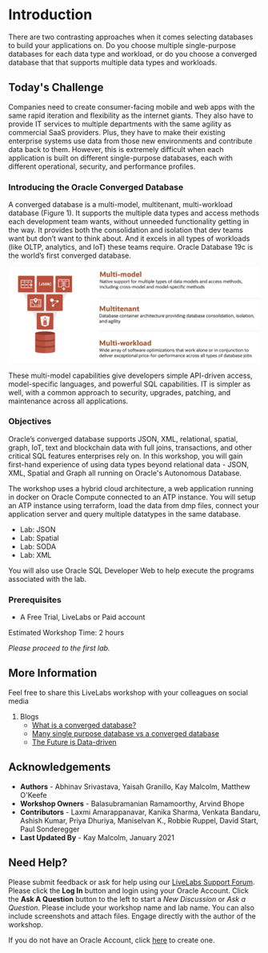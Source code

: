 # Introduction
There are two contrasting approaches when it comes selecting databases to build your applications on. Do you choose multiple single-purpose databases for each data type and workload, or do you choose a converged database that that supports multiple data types and workloads.

## Today's Challenge
Companies need to create consumer-facing mobile and web apps with the same rapid iteration and flexibility as the internet giants. They also have to provide IT services to multiple departments with the same agility as commercial SaaS providers. Plus, they have to make their existing enterprise systems use data from those new environments and contribute data back to them. However, this is extremely difficult when each application is built on different single-purpose databases, each with different operational, security, and performance profiles.

### **Introducing the Oracle Converged Database**
A converged database is a multi-model, multitenant, multi-workload database (Figure 1). It supports the multiple data types and access methods each development team wants, without unneeded functionality getting in the way. It provides both the consolidation and isolation that dev teams want but don’t want to think about. And it excels in all types of workloads (like OLTP, analytics, and IoT) these teams require. Oracle Database 19c is the world’s first converged database.

![](images/converged-db-1.png " ")

These multi-model capabilities give developers simple API-driven access, model-specific languages, and powerful SQL capabilities. IT is simpler as well, with a common approach to security, upgrades, patching, and maintenance across all applications.

### Objectives
Oracle’s converged database supports JSON, XML, relational, spatial, graph, IoT, text and blockchain data with full joins, transactions, and other critical SQL features enterprises rely on.  In this workshop, you will gain first-hand experience of using data types beyond relational data - JSON, XML, Spatial and Graph all running on Oracle's Autonomous Database.

The workshop uses a hybrid cloud architecture, a web application running in docker on Oracle Compute connected to an ATP instance.  You will setup an ATP instance using terraform, load the data from dmp files, connect your application server and query multiple datatypes in the same database.

- Lab: JSON
- Lab: Spatial
- Lab: SODA
- Lab: XML

You will also use Oracle SQL Developer Web to help execute the programs associated with the lab. 

### Prerequisites

- A Free Trial, LiveLabs or Paid account

Estimated Workshop Time:  2 hours

*Please proceed to the first lab.*

## More Information
Feel free to share this LiveLabs workshop with your colleagues on social media

1. Blogs
      - [What is a converged database?](https://blogs.oracle.com/database/what-is-a-converged-database)
      - [Many single purpose database vs a converged database](https://blogs.oracle.com/database/many-single-purpose-databases-versus-a-converged-database)
      - [The Future is Data-driven](https://blogs.oracle.com/database/data-driven-apps)

## Acknowledgements
- **Authors** - Abhinav Srivastava, Yaisah Granillo, Kay Malcolm, Matthew O'Keefe
- **Workshop Owners** - Balasubramanian Ramamoorthy, Arvind Bhope
- **Contributors** - Laxmi Amarappanavar, Kanika Sharma, Venkata Bandaru, Ashish Kumar, Priya Dhuriya, Maniselvan K., Robbie Ruppel, David Start, Paul Sonderegger
- **Last Updated By** - Kay Malcolm, January 2021

## Need Help?
Please submit feedback or ask for help using our [LiveLabs Support Forum](https://community.oracle.com/tech/developers/categories/converged-database). Please click the **Log In** button and login using your Oracle Account. Click the **Ask A Question** button to the left to start a *New Discussion* or *Ask a Question*.  Please include your workshop name and lab name.  You can also include screenshots and attach files.  Engage directly with the author of the workshop.

If you do not have an Oracle Account, click [here](https://profile.oracle.com/myprofile/account/create-account.jspx) to create one.

